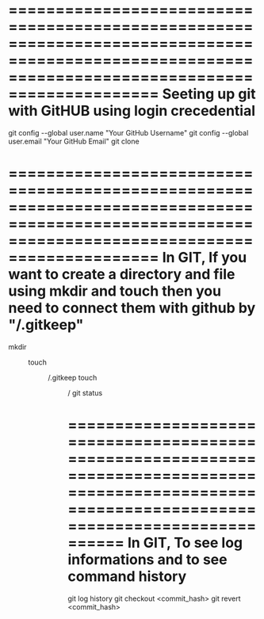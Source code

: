 ==================================================================================================================================================
						Seeting up git with GitHUB using login crecedential
==================================================================================================================================================
git config --global user.name "Your GitHub Username"
git config --global user.email "Your GitHub Email"
git clone <GitHUB repository URL>

==================================================================================================================================================
	In GIT, If you want to create a directory and file using mkdir and touch then you need to connect them with github by "/.gitkeep"
==================================================================================================================================================
mkdir <dir>
touch <dir>/.gitkeep
touch <dir>/<filename>
git status

==================================================================================================================================================
						In GIT, To see log informations and to see command history
==================================================================================================================================================
git log
history
git checkout <commit_hash>
git revert <commit_hash>
